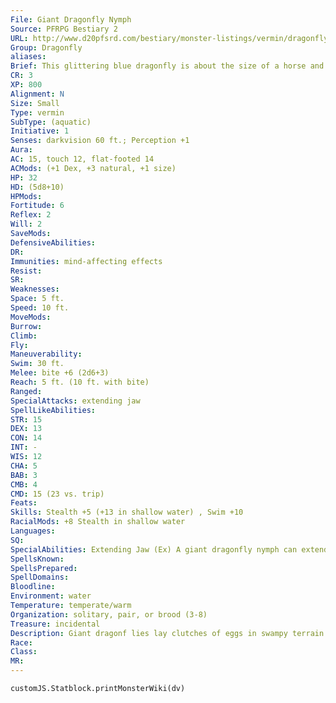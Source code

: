 ```yaml
---
File: Giant Dragonfly Nymph
Source: PFRPG Bestiary 2
URL: http://www.d20pfsrd.com/bestiary/monster-listings/vermin/dragonfly-giant/dragonfly-giant-nymph
Group: Dragonfly
aliases: 
Brief: This glittering blue dragonfly is about the size of a horse and is large enough to carry off small farm animals or people.
CR: 3
XP: 800
Alignment: N
Size: Small
Type: vermin
SubType: (aquatic)
Initiative: 1
Senses: darkvision 60 ft.; Perception +1
Aura: 
AC: 15, touch 12, flat-footed 14
ACMods: (+1 Dex, +3 natural, +1 size)
HP: 32
HD: (5d8+10)
HPMods: 
Fortitude: 6
Reflex: 2
Will: 2
SaveMods: 
DefensiveAbilities: 
DR: 
Immunities: mind-affecting effects
Resist: 
SR: 
Weaknesses: 
Space: 5 ft.
Speed: 10 ft.
MoveMods: 
Burrow: 
Climb: 
Fly: 
Maneuverability: 
Swim: 30 ft.
Melee: bite +6 (2d6+3)
Reach: 5 ft. (10 ft. with bite)
Ranged: 
SpecialAttacks: extending jaw
SpellLikeAbilities: 
STR: 15
DEX: 13
CON: 14
INT: -
WIS: 12
CHA: 5
BAB: 3
CMB: 4
CMD: 15 (23 vs. trip)
Feats: 
Skills: Stealth +5 (+13 in shallow water) , Swim +10
RacialMods: +8 Stealth in shallow water
Languages: 
SQ: 
SpecialAbilities: Extending Jaw (Ex) A giant dragonfly nymph can extend its jaws with surprising speed. Not only does this extend the nymph's reach with its bite attack, but during the surprise round, a nymph gains a +4 bonus on attack rolls with its bite.
SpellsKnown: 
SpellsPrepared: 
SpellDomains: 
Bloodline: 
Environment: water
Temperature: temperate/warm
Organization: solitary, pair, or brood (3-8)
Treasure: incidental
Description: Giant dragonf lies lay clutches of eggs in swampy terrain or areas of standing water. Their young, called nymphs, voraciously eat carrion and small prey, growing and maturing rapidly until they sprout fully functional wings and become adult dragonf lies.
Race: 
Class: 
MR: 
---
```

```dataviewjs
customJS.Statblock.printMonsterWiki(dv)
```
